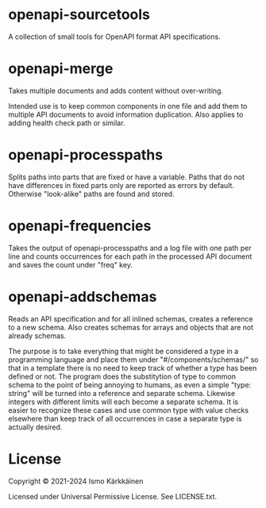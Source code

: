 # openapi-sourcetools

A collection of small tools for OpenAPI format API specifications.

# openapi-merge

Takes multiple documents and adds content without over-writing.

Intended use is to keep common components in one file and add them to
multiple API documents to avoid information duplication. Also
applies to adding health check path or similar.

# openapi-processpaths

Splits paths into parts that are fixed or have a variable. Paths that do not
have differences in fixed parts only are reported as errors by default.
Otherwise "look-alike" paths are found and stored.

# openapi-frequencies

Takes the output of openapi-processpaths and a log file with one path per line
and counts occurrences for each path in the processed API document and saves
the count under "freq" key.

# openapi-addschemas

Reads an API specification and for all inlined schemas, creates a reference to
a new schema. Also creates schemas for arrays and objects that are not already
schemas.

The purpose is to take everything that might be considered a type in a
programming language and place them under "#/components/schemas/" so that in a
template there is no need to keep track of whether a type has been defined or
not. The program does the substitytion of type to common schema to the point of
being annoying to humans, as even a simple "type: string" will be turned into a reference and separate schema. Likewise integers with different limits will
each become a separate schema. It is easier to recognize these cases and use
common type with value checks elsewhere than keep track of all occurrences in
case a separate type is actually desired.


# License

Copyright © 2021-2024 Ismo Kärkkäinen

Licensed under Universal Permissive License. See LICENSE.txt.
